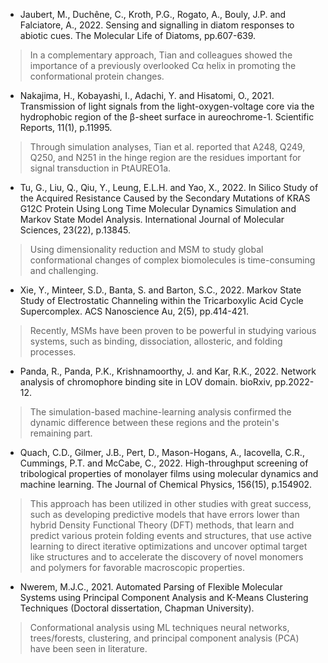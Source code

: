 - Jaubert, M., Duchêne, C., Kroth, P.G., Rogato, A., Bouly, J.P. and Falciatore, A., 2022. Sensing and signalling in diatom responses to abiotic cues. The Molecular Life of Diatoms, pp.607-639.
> In a complementary approach, Tian and colleagues showed the importance of a previously overlooked Cα helix in promoting the conformational protein changes.

- Nakajima, H., Kobayashi, I., Adachi, Y. and Hisatomi, O., 2021. Transmission of light signals from the light-oxygen-voltage core via the hydrophobic region of the β-sheet surface in aureochrome-1. Scientific Reports, 11(1), p.11995.
> Through simulation analyses, Tian et al. reported that A248, Q249, Q250, and N251 in the hinge region are the residues important for signal transduction in PtAUREO1a.

- Tu, G., Liu, Q., Qiu, Y., Leung, E.L.H. and Yao, X., 2022. In Silico Study of the Acquired Resistance Caused by the Secondary Mutations of KRAS G12C Protein Using Long Time Molecular Dynamics Simulation and Markov State Model Analysis. International Journal of Molecular Sciences, 23(22), p.13845.
> Using dimensionality reduction and MSM to study global conformational changes of complex biomolecules is time-consuming and challenging.

- Xie, Y., Minteer, S.D., Banta, S. and Barton, S.C., 2022. Markov State Study of Electrostatic Channeling within the Tricarboxylic Acid Cycle Supercomplex. ACS Nanoscience Au, 2(5), pp.414-421.
> Recently, MSMs have been proven to be powerful in studying various systems, such as binding, dissociation, allosteric, and folding processes.

- Panda, R., Panda, P.K., Krishnamoorthy, J. and Kar, R.K., 2022. Network analysis of chromophore binding site in LOV domain. bioRxiv, pp.2022-12.
>  The simulation-based machine-learning analysis confirmed the dynamic difference between these regions and the protein's remaining part.

- Quach, C.D., Gilmer, J.B., Pert, D., Mason-Hogans, A., Iacovella, C.R., Cummings, P.T. and McCabe, C., 2022. High-throughput screening of tribological properties of monolayer films using molecular dynamics and machine learning. The Journal of Chemical Physics, 156(15), p.154902.
> This approach has been utilized in other studies with great success, such as developing predictive models that have errors lower than hybrid Density Functional Theory (DFT) methods, that learn and predict various protein folding events and structures, that use active learning to direct iterative optimizations and uncover optimal target like structures and to accelerate the discovery of novel monomers and polymers for favorable macroscopic properties.

- Nwerem, M.J.C., 2021. Automated Parsing of Flexible Molecular Systems using Principal Component Analysis and K-Means Clustering Techniques (Doctoral dissertation, Chapman University).
> Conformational analysis using ML techniques neural networks, trees/forests, clustering, and principal component analysis (PCA) have been seen in literature.

